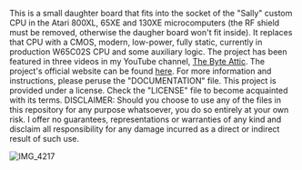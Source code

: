 This is a small daughter board that fits into the socket of the "Sally" custom CPU in the Atari 800XL, 65XE and 130XE microcomputers (the RF shield must be removed, otherwise the daugher board won't fit inside). It replaces that CPU with a CMOS, modern, low-power, fully static, currently in production W65C02S CPU and some auxiliary logic. The project has been featured in three videos in my YouTube channel, <a href="https://www.youtube.com/channel/UCfzZNuoHys1t-AdwYDhOz8g">The Byte Attic</a>. The project's official website can be found <a href="https://www.thebyteattic.com/p/sally-adapter.html">here</a>. For more information and instructions, please peruse the "DOCUMENTATION" file. This project is provided under a license. Check the "LICENSE" file to become acquainted with its terms. DISCLAIMER: Should you choose to use any of the files in this repository for any purpose whatsoever, you do so entirely at your own risk. I offer no guarantees, representations or warranties of any kind and disclaim all responsibility for any damage incurred as a direct or indirect result of such use.

![IMG_4217](https://user-images.githubusercontent.com/69539226/117316677-15893c00-ae89-11eb-9267-bad1ab0e4221.jpeg)
